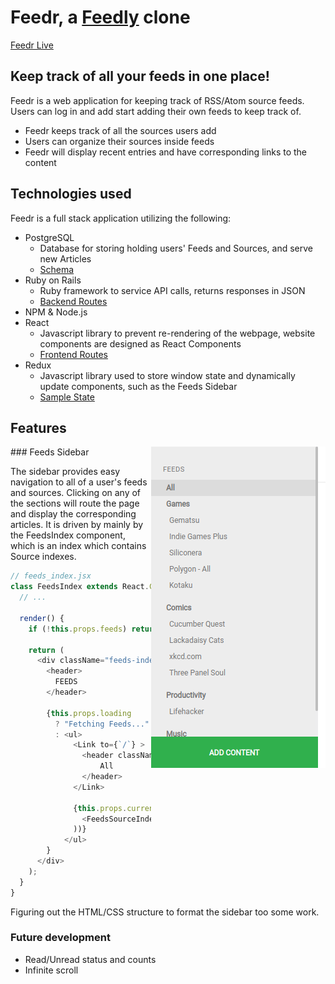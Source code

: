 
# Feedr, a [Feedly](https://feedly.com/) clone

[Feedr Live](https://feedr-fsp.herokuapp.com/)

## Keep track of all your feeds in one place!

Feedr is a web application for keeping track of RSS/Atom source feeds. Users can log in and add start adding their own feeds to keep track of.

* Feedr keeps track of all the sources users add
* Users can organize their sources inside feeds
* Feedr will display recent entries and have corresponding links to the content

## Technologies used

Feedr is a full stack application utilizing the following:

* PostgreSQL
	* Database for storing holding users' Feeds and Sources, and serve new Articles
  * [Schema](https://github.com/cnguyen714/Feedr/wiki/Schema)
* Ruby on Rails
	* Ruby framework to service API calls, returns responses in JSON 
  * [Backend Routes](https://github.com/cnguyen714/Feedr/wiki/Backend-Routes)
* NPM & Node.js
* React
  * Javascript library to prevent re-rendering of the webpage, website components are designed as React Components
  * [Frontend Routes](https://github.com/cnguyen714/Feedr/wiki/Frontend-Routes)
* Redux
  * Javascript library used to store window state and dynamically update components, such as the Feeds Sidebar
  * [Sample State](https://github.com/cnguyen714/Feedr/wiki/Sample-State)

## Features

<img align="right" src="https://github.com/cnguyen714/Feedr/blob/master/readme/sidebar.png">
### Feeds Sidebar

The sidebar provides easy navigation to all of a user's feeds and sources. Clicking on any of the sections will route the page and display the corresponding articles. It is driven by mainly by the FeedsIndex component, which is an index which contains Source indexes. 

```javascript
// feeds_index.jsx
class FeedsIndex extends React.Component {
  // ...

  render() {
    if (!this.props.feeds) return null; 

    return (
      <div className="feeds-index">
        <header>
          FEEDS
        </header>

        {this.props.loading 
          ? "Fetching Feeds..."
          : <ul>
              <Link to={`/`} >
                <header className="select feed-index-item feeds-source-index all-feed">
                    All
                </header>
              </Link>

              {this.props.currentUser.subscribedFeeds.map(feedId => (
                <FeedsSourceIndexContainer feed={this.props.feeds[feedId]} key={`feed-${feedId}`}/>
              ))}
            </ul>
        }
      </div>
    );
  }
}
```
Figuring out the HTML/CSS structure to format the sidebar too some work.

### 

### Future development
* Read/Unread status and counts
* Infinite scroll
